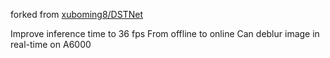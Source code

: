 forked from [xuboming8/DSTNet](https://github.com/xuboming8/DSTNet)

Improve inference time to 36 fps
From offline to online
Can deblur image in real-time on A6000

